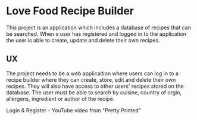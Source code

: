 # Love Food Recipe Builder

This project is an application which includes a database of recipes that can be searched. When a user has registered and logged in to the application the user is able to create, update and delete their own recipes.

## UX

The project needs to be a web applicaition where users can log in to a recipe builder where they can create, store, edit and delete their own recipes. They will also have access to other users' recipes stored on the database. The user must be able to search by cuisine, country of orgin, allergens, ingredient or author of the recipe.



Login & Register - YouTube video from "Pretty Printed"